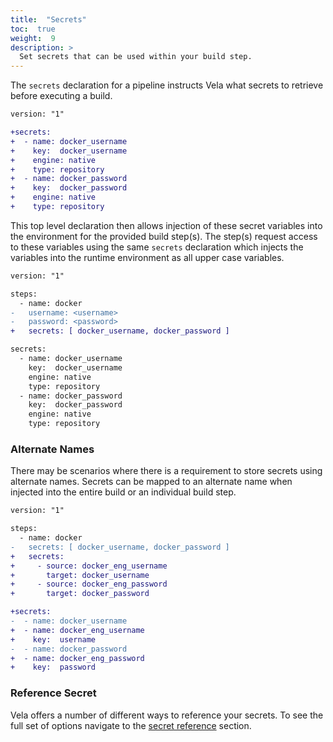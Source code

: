 ```yaml
---
title:  "Secrets"
toc:  true
weight:  9
description: >
  Set secrets that can be used within your build step.
---
```


The `secrets` declaration for a pipeline instructs Vela what secrets to retrieve before executing a build.

```diff
version: "1"

+secrets:
+  - name: docker_username
+    key:  docker_username
+    engine: native
+    type: repository
+  - name: docker_password
+    key:  docker_password
+    engine: native
+    type: repository
```

This top level declaration then allows injection of these secret variables into the environment for the provided build step(s). The step(s) request access to these variables using the same `secrets` declaration which injects the variables into the runtime environment as all upper case variables.

```diff
version: "1"

steps:
  - name: docker
-   username: <username>
-   password: <password>
+   secrets: [ docker_username, docker_password ]

secrets:
  - name: docker_username
    key:  docker_username
    engine: native
    type: repository
  - name: docker_password
    key:  docker_password
    engine: native
    type: repository
```

### Alternate Names

There may be scenarios where there is a requirement to store secrets using alternate names. Secrets can be mapped to an alternate name when injected into the entire build or an individual build step.

```diff
version: "1"

steps:
  - name: docker
-   secrets: [ docker_username, docker_password ]
+   secrets:
+     - source: docker_eng_username
+       target: docker_username
+     - source: docker_eng_password
+       target: docker_password

+secrets:
-  - name: docker_username
+  - name: docker_eng_username
+    key:  username
-  - name: docker_password
+  - name: docker_eng_password
+    key:  password
```

### Reference Secret

Vela offers a number of different ways to reference your secrets. To see the full set of options navigate to the [secret reference](/usage/reference/secrets) section.
